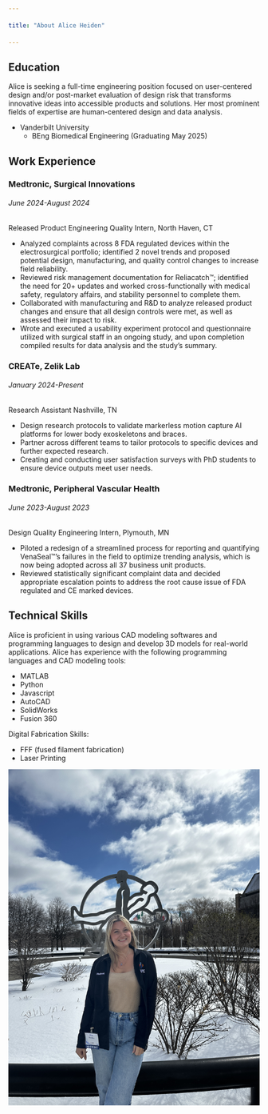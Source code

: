 ```yaml
---

title: "About Alice Heiden"

---
```


## Education

Alice is seeking a full-time engineering position focused on user-centered design and/or post-market evaluation of design risk that transforms innovative ideas into accessible products and solutions. Her most prominent fields of expertise are human-centered design and data analysis. 

* Vanderbilt University
  * BEng Biomedical Engineering (Graduating May 2025)
 
## Work Experience

### Medtronic, Surgical Innovations
###### June 2024-August 2024
Released Product Engineering Quality Intern, North Haven, CT
* Analyzed complaints across 8 FDA regulated devices within the electrosurgical portfolio; identified 2 novel trends and proposed potential design, manufacturing, and quality control changes to increase field reliability.
* Reviewed risk management documentation for Reliacatch™; identified the need for 20+ updates and worked cross-functionally with medical safety, regulatory affairs, and stability personnel to complete them.
* Collaborated with manufacturing and R&D to analyze released product changes and ensure that all design controls were met, as well as assessed their impact to risk.
* Wrote and executed a usability experiment protocol and questionnaire utilized with surgical staff in an ongoing study, and upon completion compiled results for data analysis and the study’s summary.
### CREATe, Zelik Lab
###### January 2024-Present
Research Assistant 	Nashville, TN
* Design research protocols to validate markerless motion capture AI platforms for lower body exoskeletons and braces.
* Partner across different teams to tailor protocols to specific devices and further expected research.
* Creating and conducting user satisfaction surveys with PhD students to ensure device outputs meet user needs. 
### Medtronic, Peripheral Vascular Health
###### June 2023-August 2023
Design Quality Engineering Intern,	Plymouth, MN
* Piloted a redesign of a streamlined process for reporting and quantifying VenaSeal™’s failures in the field to optimize trending analysis, which is now being adopted across all 37 business unit products. 
* Reviewed statistically significant complaint data and decided appropriate escalation points to address the root cause issue of FDA regulated and CE marked devices.


## Technical Skills

Alice is proficient in using various CAD modeling softwares and programming languages to design and develop 3D models for real-world applications. Alice has experience with the following programming languages and CAD modeling tools:

* MATLAB
* Python
* Javascript
* AutoCAD
* SolidWorks
* Fusion 360

Digital Fabrication Skills:

* FFF (fused filament fabrication)
* Laser Printing


![Alice Heiden](/assets/img/IMG_4310.JPG)
